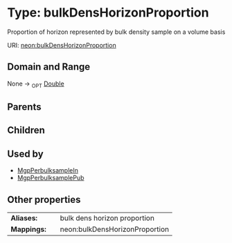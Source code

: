
# Type: bulkDensHorizonProportion


Proportion of horizon represented by bulk density sample on a volume basis

URI: [neon:bulkDensHorizonProportion](https://data.neonscience.org/bulkDensHorizonProportion)


## Domain and Range

None ->  <sub>OPT</sub> [Double](types/Double.md)

## Parents


## Children


## Used by

 * [MgpPerbulksampleIn](MgpPerbulksampleIn.md)
 * [MgpPerbulksamplePub](MgpPerbulksamplePub.md)

## Other properties

|  |  |  |
| --- | --- | --- |
| **Aliases:** | | bulk dens horizon proportion |
| **Mappings:** | | neon:bulkDensHorizonProportion |

